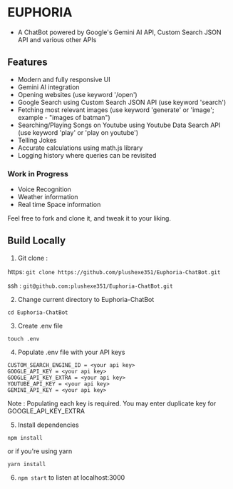 # EUPHORIA

- A ChatBot powered by Google's Gemini AI API, Custom Search JSON API and various other APIs

## Features

- Modern and fully responsive UI
- Gemini AI integration
- Opening websites (use keyword '/open')
- Google Search using Custom Search JSON API (use keyword 'search')
- Fetching most relevant images (use keyword 'generate' or 'image'; example - "images of batman")
- Searching/Playing Songs on Youtube using Youtube Data Search API (use keyword 'play' or 'play on youtube')
- Telling Jokes
- Accurate calculations using math.js library
- Logging history where queries can be revisited

### Work in Progress

- Voice Recognition
- Weather information
- Real time Space information

Feel free to fork and clone it, and tweak it to your liking.

## Build Locally

1. Git clone :

https: `git clone https://github.com/plushexe351/Euphoria-ChatBot.git`

ssh : `git@github.com:plushexe351/Euphoria-ChatBot.git`

2. Change current directory to Euphoria-ChatBot

`cd Euphoria-ChatBot`

3. Create .env file

`touch .env`

4. Populate .env file with your API keys

```
CUSTOM_SEARCH_ENGINE_ID = <your api key>
GOOGLE_API_KEY = <your api key>
GOOGLE_API_KEY_EXTRA = <your api key>
YOUTUBE_API_KEY = <your api key>
GEMINI_API_KEY = <your api key>
```

Note : Populating each key is required. You may enter duplicate key for GOOGLE_API_KEY_EXTRA

5. Install dependencies

`npm install`

or if you're using yarn

`yarn install`

6. `npm start` to listen at localhost:3000

